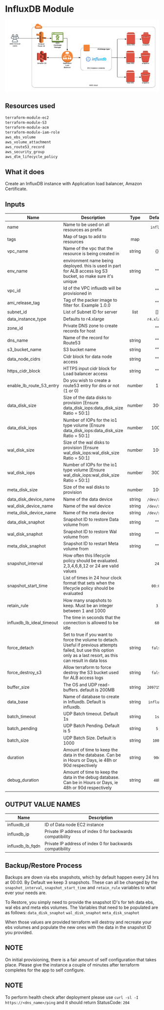 # InfluxDB Module

![Architecture Diagram](architecture/InfluxDBModule.png)

## Resources used
```
terraform-module-ec2
terraform-module-S3
terraform-module-acm
terraform-module-iam-role
aws_ebs_volume
aws_volume_attachment
aws_route53_record
aws_security_group
aws_dlm_lifecycle_policy
```
## What it does

Create an InfluxDB instance with Application load balancer, Amazon Certificate.


## Inputs

| Name                           | Description                                                                                                                                                                 |  Type  |  Default                  | Required |
| ------------------------------ | --------------------------------------------------------------------------------------------------------------------------------------------------------------------------- | :----: | :-----------------------: | :------: |
| name                           | Name to be used on all resources as prefix                                                                                                                                  |        |  `influx`                 |    no    |
| tags                           | Map of tags to add to resources                                                                                                                                             |  map   |                           |   yes    |
| vpc_name                       | Name of the vpc that the resource is being created in                                                                                                                       | string |     {}                    |   yes    |
| env_name                       | environment name being deployed. this is used in part for ALB access log S3 bucket, so make sure it's unique                                                                | string |     ""                    |   yes    |
| vpc_id                         | Id of the VPC influxdb will be provisioned in                                                                                                                               |        |     ""                    |   yes    |
| ami_release_tag                | Tag of the packer image to filter for. Example 1.0.0                                                                                                                        |        |     ""                    |   yes    |
| subnet_id                      | List of Subnet ID for server                                                                                                                                                | list   |     []                    |   yes    |
| data_instance_type             | Defaults to r4.xlarge                                                                                                                                                       |        | `r4.xlarge`               |    no    |
| zone_id                        | Private DNS zone to create records for host                                                                                                                                 |        |     ""                    |   yes    |
| dns_name                       | Name of the record for Route53                                                                                                                                              | string |     ""                    |   yes    |
| s3_bucket_name                 | S3 bucket name                                                                                                                                                              | string |     ""                    |   yes    |
| data_node_cidrs                | Cidr block for data node access                                                                                                                                             | string |     ""                    |   yes    |
| https_cidr_block               | HTTPS input cidr block for Load balancer access                                                                                                                             | string |     ""                    |   yes    |
| enable_lb_route_53_entry       | Do you wish to create a route53 entry for dns or not (1 or 0)                                                                                                               | number |     1                     |    no    |
| data_disk_size                 | Size of the data disks to provision [Ensure data_disk_iops:data_disk_size Ratio = 50:1]                                                                                     | number |    300                    |    no    |
| data_disk_iops                 | Number of IOPs for the io1 type volume [Ensure data_disk_iops:data_disk_size Ratio = 50:1]                                                                                  | number |   1000                    |    no    |
| wal_disk_size                  | Size of the wal disks to provision [Ensure wal_disk_iops:wal_disk_size Ratio = 50:1]                                                                                        | number |    100                    |    no    |
| wal_disk_iops                  | Number of IOPs for the io1 type volume [Ensure wal_disk_iops:wal_disk_size Ratio = 50:1]                                                                                    | number |   3000                    |    no    |
| meta_disk_size                 | Size of the wal disks to provision                                                                                                                                          | number |    100                    |    no    |
| data_disk_device_name          | Name of the data device                                                                                                                                                     | string | `/dev/xvdh`               |    no    |
| wal_disk_device_name           | Name of the wal device                                                                                                                                                      | string | `/dev/xvdg`               |    no    |
| meta_disk_device_name          | Name of the meta device                                                                                                                                                     | string | `/dev/xvdi`               |    no    |
| data_disk_snaphot              | Snapshot ID to restore Data volume from                                                                                                                                     | string |     ""                    |    no    |
| wal_disk_snaphot               | Snapshot ID to restore Wal volume from                                                                                                                                      | string |     ""                    |    no    |
| meta_disk_snaphot              | Snapshot ID to restart Meta volume from                                                                                                                                     | string |     ""                    |    no    |
| snapshot_interval              | How often this lifecycle policy should be evaluated. 2,3,4,6,8,12 or 24 are valid values                                                                                    |        |   `24`                    |    no    |
| snapshot_start_time            | List of times in 24 hour clock format that sets when the lifecycle policy should be evaluated                                                                               |        |  `00:00`                  |    no    |
| retain_rule                    | How many snapshots to keep. Must be an integer between 1 and 1000                                                                                                           |        |    `3`                    |    no    |
| influxdb_lb_ideal_timeout      | The time in seconds that the connection is allowed to be idle                                                                                                               |        |    `60`                   |    no    |
| force_detach                   | Set to true if you want to force the volume to detach. Useful if previous attempts failed, but use this option only as a last resort, as this can result in data loss       | string |  `false`                  |    no    |
| force_destroy_s3               | Allow terraform to force destroy the S3 bucket used for ALB access logs                                                                                                     | string |  `false`                  |    no    |
| buffer_size                    | The OS and UDP read-buffers. default is 200MB                                                                                                                               | string | `209715200`               |    no    |
| data_base                      | Name of database to create in Influxdb. Default is influxdb.                                                                                                                | string | `influxdb`                |    no    |
| batch_timeout                  | UDP Batch timeout. Default 1s                                                                                                                                               | string |   `1s`                    |    no    |
| batch_pending                  | UDP Batch Pending. Default is 5                                                                                                                                             | string |   `5`                     |    no    |
| batch_size                     | UDP Batch Size. Default is 1000                                                                                                                                             | string |   `1000`                  |    no    |
| duration                       | Amount of time to keep the data in the database. Can be in Hours or Days, ie 48h or 90d respectively                                                                        | string |`90d`                      |    no    |
| debug_duration                 | Amount of time to keep the data in the debug database. Can be in Hours or Days, ie 48h or 90d respectively                                                                  | string |`48h`                      |    no    |

## OUTPUT VALUE NAMES

| Name                   | Description                                               |
| ---------------------- | --------------------------------------------------------- |
| influxdb_id            | ID of Data node EC2 instance                              |
| influxdb_ip            | Private IP address of index 0 for backwards compatibility |
| influxdb_lb_fqdn       | Private IP address of index 0 for backwards compatibility |

## Backup/Restore Process ##
Backups are down via ebs snapshots, which by default happen every 24 hrs at 00:00. By Default we keep 3 snapshots. These can all be changed by the `snapshot_interval`, `snapshot_start_time` and `retain_rule` variables to what ever your needs are.

To Restore, you simply need to provide the snapshot ID's for teh data ebs, wal ebs and meta ebs volumes. The Variables that need to be populated are as follows:
`data_disk_snaphot`
`wal_disk_snaphot`
`meta_disk_snaphot`

When those values are provided terraform will destroy and recreate your ebs volumes and populate the new ones with the data in the snapshot ID you provided.

## NOTE ##

On initial provisioning, there is a fair amount of self configuration that takes place. Please give the instance a couple of minutes after terraform completes for the app to self configure.

## NOTE ##

To perform health check after deployment please use `curl -sl -I https://<dns_name>/ping` and it should return StatusCode: `204`

